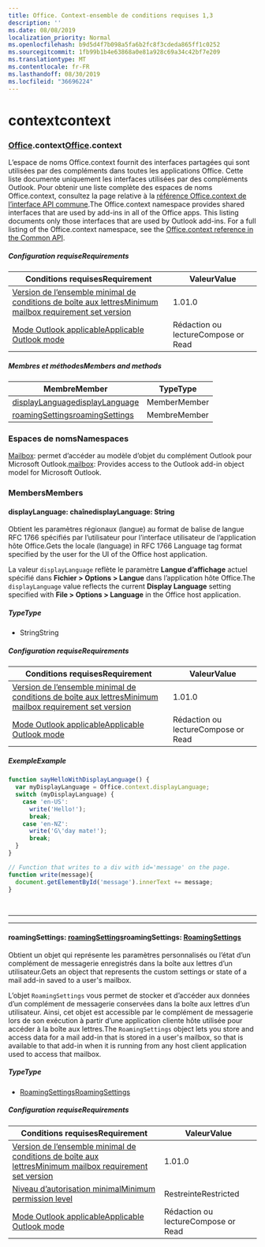 ```yaml
---
title: Office. Context-ensemble de conditions requises 1,3
description: ''
ms.date: 08/08/2019
localization_priority: Normal
ms.openlocfilehash: b9d5d4f7b098a5fa6b2fc8f3cdeda865ff1c0252
ms.sourcegitcommit: 1fb99b1b4e63868a0e81a928c69a34c42bf7e209
ms.translationtype: MT
ms.contentlocale: fr-FR
ms.lasthandoff: 08/30/2019
ms.locfileid: "36696224"
---
```

# <a name="context"></a><span data-ttu-id="13920-102">context</span><span class="sxs-lookup"><span data-stu-id="13920-102">context</span></span>

### <a name="officeofficemdcontext"></a><span data-ttu-id="13920-103">[Office](Office.md).context</span><span class="sxs-lookup"><span data-stu-id="13920-103">[Office](Office.md).context</span></span>

<span data-ttu-id="13920-p101">L’espace de noms Office.context fournit des interfaces partagées qui sont utilisées par des compléments dans toutes les applications Office. Cette liste documente uniquement les interfaces utilisées par des compléments Outlook. Pour obtenir une liste complète des espaces de noms Office.context, consultez la page relative à la [référence Office.context de l’interface API commune](/javascript/api/office/office.context).</span><span class="sxs-lookup"><span data-stu-id="13920-p101">The Office.context namespace provides shared interfaces that are used by add-ins in all of the Office apps. This listing documents only those interfaces that are used by Outlook add-ins. For a full listing of the Office.context namespace, see the [Office.context reference in the Common API](/javascript/api/office/office.context).</span></span>

##### <a name="requirements"></a><span data-ttu-id="13920-106">Configuration requise</span><span class="sxs-lookup"><span data-stu-id="13920-106">Requirements</span></span>

|<span data-ttu-id="13920-107">Conditions requises</span><span class="sxs-lookup"><span data-stu-id="13920-107">Requirement</span></span>| <span data-ttu-id="13920-108">Valeur</span><span class="sxs-lookup"><span data-stu-id="13920-108">Value</span></span>|
|---|---|
|[<span data-ttu-id="13920-109">Version de l’ensemble minimal de conditions de boîte aux lettres</span><span class="sxs-lookup"><span data-stu-id="13920-109">Minimum mailbox requirement set version</span></span>](/office/dev/add-ins/reference/requirement-sets/outlook-api-requirement-sets)| <span data-ttu-id="13920-110">1.0</span><span class="sxs-lookup"><span data-stu-id="13920-110">1.0</span></span>|
|[<span data-ttu-id="13920-111">Mode Outlook applicable</span><span class="sxs-lookup"><span data-stu-id="13920-111">Applicable Outlook mode</span></span>](/outlook/add-ins/#extension-points)| <span data-ttu-id="13920-112">Rédaction ou lecture</span><span class="sxs-lookup"><span data-stu-id="13920-112">Compose or Read</span></span>|

##### <a name="members-and-methods"></a><span data-ttu-id="13920-113">Membres et méthodes</span><span class="sxs-lookup"><span data-stu-id="13920-113">Members and methods</span></span>

| <span data-ttu-id="13920-114">Membre</span><span class="sxs-lookup"><span data-stu-id="13920-114">Member</span></span> | <span data-ttu-id="13920-115">Type</span><span class="sxs-lookup"><span data-stu-id="13920-115">Type</span></span> |
|--------|------|
| [<span data-ttu-id="13920-116">displayLanguage</span><span class="sxs-lookup"><span data-stu-id="13920-116">displayLanguage</span></span>](#displaylanguage-string) | <span data-ttu-id="13920-117">Member</span><span class="sxs-lookup"><span data-stu-id="13920-117">Member</span></span> |
| [<span data-ttu-id="13920-118">roamingSettings</span><span class="sxs-lookup"><span data-stu-id="13920-118">roamingSettings</span></span>](#roamingsettings-roamingsettings) | <span data-ttu-id="13920-119">Membre</span><span class="sxs-lookup"><span data-stu-id="13920-119">Member</span></span> |

### <a name="namespaces"></a><span data-ttu-id="13920-120">Espaces de noms</span><span class="sxs-lookup"><span data-stu-id="13920-120">Namespaces</span></span>

<span data-ttu-id="13920-121">[Mailbox](office.context.mailbox.md): permet d’accéder au modèle d’objet du complément Outlook pour Microsoft Outlook.</span><span class="sxs-lookup"><span data-stu-id="13920-121">[mailbox](office.context.mailbox.md): Provides access to the Outlook add-in object model for Microsoft Outlook.</span></span>

### <a name="members"></a><span data-ttu-id="13920-122">Members</span><span class="sxs-lookup"><span data-stu-id="13920-122">Members</span></span>

#### <a name="displaylanguage-string"></a><span data-ttu-id="13920-123">displayLanguage: chaîne</span><span class="sxs-lookup"><span data-stu-id="13920-123">displayLanguage: String</span></span>

<span data-ttu-id="13920-124">Obtient les paramètres régionaux (langue) au format de balise de langue RFC 1766 spécifiés par l’utilisateur pour l’interface utilisateur de l’application hôte Office.</span><span class="sxs-lookup"><span data-stu-id="13920-124">Gets the locale (language) in RFC 1766 Language tag format specified by the user for the UI of the Office host application.</span></span>

<span data-ttu-id="13920-125">La valeur `displayLanguage` reflète le paramètre **Langue d’affichage** actuel spécifié dans **Fichier > Options > Langue** dans l’application hôte Office.</span><span class="sxs-lookup"><span data-stu-id="13920-125">The `displayLanguage` value reflects the current **Display Language** setting specified with **File > Options > Language** in the Office host application.</span></span>

##### <a name="type"></a><span data-ttu-id="13920-126">Type</span><span class="sxs-lookup"><span data-stu-id="13920-126">Type</span></span>

*   <span data-ttu-id="13920-127">String</span><span class="sxs-lookup"><span data-stu-id="13920-127">String</span></span>

##### <a name="requirements"></a><span data-ttu-id="13920-128">Configuration requise</span><span class="sxs-lookup"><span data-stu-id="13920-128">Requirements</span></span>

|<span data-ttu-id="13920-129">Conditions requises</span><span class="sxs-lookup"><span data-stu-id="13920-129">Requirement</span></span>| <span data-ttu-id="13920-130">Valeur</span><span class="sxs-lookup"><span data-stu-id="13920-130">Value</span></span>|
|---|---|
|[<span data-ttu-id="13920-131">Version de l’ensemble minimal de conditions de boîte aux lettres</span><span class="sxs-lookup"><span data-stu-id="13920-131">Minimum mailbox requirement set version</span></span>](/office/dev/add-ins/reference/requirement-sets/outlook-api-requirement-sets)| <span data-ttu-id="13920-132">1.0</span><span class="sxs-lookup"><span data-stu-id="13920-132">1.0</span></span>|
|[<span data-ttu-id="13920-133">Mode Outlook applicable</span><span class="sxs-lookup"><span data-stu-id="13920-133">Applicable Outlook mode</span></span>](/outlook/add-ins/#extension-points)| <span data-ttu-id="13920-134">Rédaction ou lecture</span><span class="sxs-lookup"><span data-stu-id="13920-134">Compose or Read</span></span>|

##### <a name="example"></a><span data-ttu-id="13920-135">Exemple</span><span class="sxs-lookup"><span data-stu-id="13920-135">Example</span></span>

```js
function sayHelloWithDisplayLanguage() {
  var myDisplayLanguage = Office.context.displayLanguage;
  switch (myDisplayLanguage) {
    case 'en-US':
      write('Hello!');
      break;
    case 'en-NZ':
      write('G\'day mate!');
      break;
  }
}

// Function that writes to a div with id='message' on the page.
function write(message){
  document.getElementById('message').innerText += message;
}
```

<br>

---
---

#### <a name="roamingsettings-roamingsettingsjavascriptapioutlookofficeroamingsettingsviewoutlook-js-13"></a><span data-ttu-id="13920-136">roamingSettings: [roamingSettings](/javascript/api/outlook/office.RoamingSettings?view=outlook-js-1.3)</span><span class="sxs-lookup"><span data-stu-id="13920-136">roamingSettings: [RoamingSettings](/javascript/api/outlook/office.RoamingSettings?view=outlook-js-1.3)</span></span>

<span data-ttu-id="13920-137">Obtient un objet qui représente les paramètres personnalisés ou l’état d’un complément de messagerie enregistrés dans la boîte aux lettres d’un utilisateur.</span><span class="sxs-lookup"><span data-stu-id="13920-137">Gets an object that represents the custom settings or state of a mail add-in saved to a user's mailbox.</span></span>

<span data-ttu-id="13920-138">L’objet `RoamingSettings` vous permet de stocker et d’accéder aux données d’un complément de messagerie conservées dans la boîte aux lettres d’un utilisateur. Ainsi, cet objet est accessible par le complément de messagerie lors de son exécution à partir d’une application cliente hôte utilisée pour accéder à la boîte aux lettres.</span><span class="sxs-lookup"><span data-stu-id="13920-138">The `RoamingSettings` object lets you store and access data for a mail add-in that is stored in a user's mailbox, so that is available to that add-in when it is running from any host client application used to access that mailbox.</span></span>

##### <a name="type"></a><span data-ttu-id="13920-139">Type</span><span class="sxs-lookup"><span data-stu-id="13920-139">Type</span></span>

*   [<span data-ttu-id="13920-140">RoamingSettings</span><span class="sxs-lookup"><span data-stu-id="13920-140">RoamingSettings</span></span>](/javascript/api/outlook/office.RoamingSettings?view=outlook-js-1.3)

##### <a name="requirements"></a><span data-ttu-id="13920-141">Configuration requise</span><span class="sxs-lookup"><span data-stu-id="13920-141">Requirements</span></span>

|<span data-ttu-id="13920-142">Conditions requises</span><span class="sxs-lookup"><span data-stu-id="13920-142">Requirement</span></span>| <span data-ttu-id="13920-143">Valeur</span><span class="sxs-lookup"><span data-stu-id="13920-143">Value</span></span>|
|---|---|
|[<span data-ttu-id="13920-144">Version de l’ensemble minimal de conditions de boîte aux lettres</span><span class="sxs-lookup"><span data-stu-id="13920-144">Minimum mailbox requirement set version</span></span>](/office/dev/add-ins/reference/requirement-sets/outlook-api-requirement-sets)| <span data-ttu-id="13920-145">1.0</span><span class="sxs-lookup"><span data-stu-id="13920-145">1.0</span></span>|
|[<span data-ttu-id="13920-146">Niveau d’autorisation minimal</span><span class="sxs-lookup"><span data-stu-id="13920-146">Minimum permission level</span></span>](/outlook/add-ins/understanding-outlook-add-in-permissions)| <span data-ttu-id="13920-147">Restreinte</span><span class="sxs-lookup"><span data-stu-id="13920-147">Restricted</span></span>|
|[<span data-ttu-id="13920-148">Mode Outlook applicable</span><span class="sxs-lookup"><span data-stu-id="13920-148">Applicable Outlook mode</span></span>](/outlook/add-ins/#extension-points)| <span data-ttu-id="13920-149">Rédaction ou lecture</span><span class="sxs-lookup"><span data-stu-id="13920-149">Compose or Read</span></span>|
